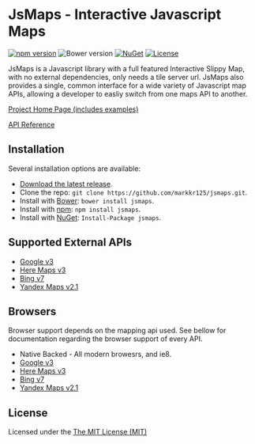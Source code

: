 # JsMaps - Interactive Javascript Maps
[![npm version](https://img.shields.io/npm/v/jsmaps.svg)](https://www.npmjs.com/package/jsmaps)
![Bower version](https://img.shields.io/bower/v/jsmaps.svg)
[![NuGet](https://img.shields.io/nuget/v/jsmaps.svg)](https://www.nuget.org/packages/jsmaps)
[![License](https://img.shields.io/npm/l/jsmaps.svg)](https://raw.githubusercontent.com/markkr125/jsmaps/master/LICENSE)

JsMaps is a Javascript library with a full featured Interactive Slippy Map, with no external dependencies, only needs a tile server url. JsMaps also provides a single, common interface for a wide variety of Javascript map APIs, allowing a developer to easliy switch from one maps API to another.

[Project Home Page (includes examples)](http://jsmaps.net) 

[API Reference](https://github.com/markkr125/jsmaps/wiki/API-Reference)

## Installation

Several installation options are available:

* [Download the latest release](https://github.com/markkr125/jsmaps/releases).
* Clone the repo: `git clone https://github.com/markkr125/jsmaps.git`.
* Install with [Bower](http://bower.io): `bower install jsmaps`.
* Install with [npm](https://www.npmjs.com): `npm install jsmaps`.
* Install with [NuGet](https://www.nuget.org): `Install-Package jsmaps`.

## Supported External APIs
* [Google v3](https://developers.google.com/maps/)
* [Here Maps v3](https://developer.here.com/) 
* [Bing v7](https://msdn.microsoft.com/en-us/library/dd877180.aspx)
* [Yandex Maps v2.1](https://tech.yandex.com/maps/)

## Browsers
Browser support depends on the mapping api used. See bellow for documentation regarding the browser support of every API.
* Native Backed - All modern browesrs, and ie8.
* [Google v3](https://developers.google.com/maps/faq#browsersupport)
* [Here Maps v3](https://developer.here.com/javascript-apis/documentation/v3/maps/topics/overview.html) 
* [Bing v7](https://msdn.microsoft.com/library/gg427618.aspx)
* [Yandex Maps v2.1](https://tech.yandex.com/maps/doc/jsapi/2.1/versions/concepts/index-docpage/#browsers)

## License
Licensed under the [The MIT License (MIT)](http://opensource.org/licenses/MIT)
